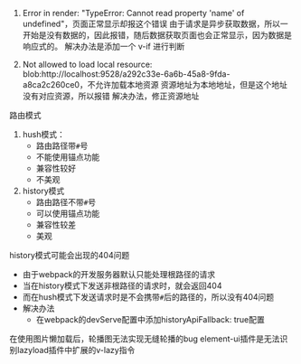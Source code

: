 1. Error in render: "TypeError: Cannot read property 'name' of undefined"，页面正常显示却报这个错误
   由于请求是异步获取数据，所以一开始是没有数据的，因此报错，随后数据获取页面也会正常显示，因为数据是响应式的。
   解决办法是添加一个 v-if 进行判断

2. Not allowed to load local resource: blob:http://localhost:9528/a292c33e-6a6b-45a8-9fda-a8ca2c260ce0，不允许加载本地资源
   资源地址为本地地址，但是这个地址没有对应资源，所以报错
   解决办法，修正资源地址

路由模式

1. hush模式：
   - 路由路径带`#`号
   - 不能使用锚点功能
   - 兼容性较好
   - 不美观
2. history模式
   - 路由路径不带`#`号
   - 可以使用锚点功能
   - 兼容性较差
   - 美观

history模式可能会出现的404问题

- 由于webpack的开发服务器默认只能处理根路径的请求
- 当在history模式下发送非根路径的请求时，就会返回404
- 而在hush模式下发送请求时是不会携带`#`后的路径的，所以没有404问题
- 解决办法
  - 在webpack的devServe配置中添加historyApiFallback: true配置



在使用图片懒加载后，轮播图无法实现无缝轮播的bug
element-ui插件是无法识别lazyload插件中扩展的v-lazy指令